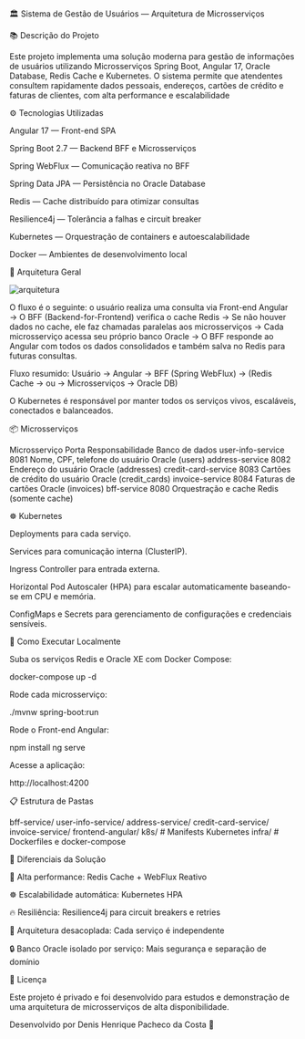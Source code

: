 🏛️ Sistema de Gestão de Usuários — Arquitetura de Microsserviços

📚 Descrição do Projeto

Este projeto implementa uma solução moderna para gestão de informações de usuários utilizando Microsserviços Spring Boot, Angular 17, Oracle Database, Redis Cache e Kubernetes. O sistema permite que atendentes consultem rapidamente dados pessoais, endereços, cartões de crédito e faturas de clientes, com alta performance e escalabilidade

⚙️ Tecnologias Utilizadas

Angular 17 — Front-end SPA

Spring Boot 2.7 — Backend BFF e Microsserviços

Spring WebFlux — Comunicação reativa no BFF

Spring Data JPA — Persistência no Oracle Database

Redis — Cache distribuído para otimizar consultas

Resilience4j — Tolerância a falhas e circuit breaker

Kubernetes — Orquestração de containers e autoescalabilidade

Docker — Ambientes de desenvolvimento local


🧠 Arquitetura Geral

![arquitetura](https://github.com/user-attachments/assets/b0f00b0c-60e8-49a3-8126-8c3b719a7bce)

O fluxo é o seguinte: o usuário realiza uma consulta via Front-end Angular → O BFF (Backend-for-Frontend) verifica o cache Redis → Se não houver dados no cache, ele faz chamadas paralelas aos microsserviços → Cada microsserviço acessa seu próprio banco Oracle → O BFF responde ao Angular com todos os dados consolidados e também salva no Redis para futuras consultas.

Fluxo resumido: Usuário → Angular → BFF (Spring WebFlux) → (Redis Cache → ou → Microsserviços → Oracle DB)

O Kubernetes é responsável por manter todos os serviços vivos, escaláveis, conectados e balanceados.

📦 Microsserviços

Microsserviço	Porta	Responsabilidade	Banco de dados
user-info-service	8081	Nome, CPF, telefone do usuário	Oracle (users)
address-service	8082	Endereço do usuário	Oracle (addresses)
credit-card-service	8083	Cartões de crédito do usuário	Oracle (credit_cards)
invoice-service	8084	Faturas de cartões	Oracle (invoices)
bff-service	8080	Orquestração e cache	Redis (somente cache)

☸️ Kubernetes

Deployments para cada serviço.

Services para comunicação interna (ClusterIP).

Ingress Controller para entrada externa.

Horizontal Pod Autoscaler (HPA) para escalar automaticamente baseando-se em CPU e memória.

ConfigMaps e Secrets para gerenciamento de configurações e credenciais sensíveis.

🚀 Como Executar Localmente

Suba os serviços Redis e Oracle XE com Docker Compose:

docker-compose up -d

Rode cada microsserviço:

./mvnw spring-boot:run

Rode o Front-end Angular:

npm install
ng serve

Acesse a aplicação:

http://localhost:4200

📋 Estrutura de Pastas

bff-service/
user-info-service/
address-service/
credit-card-service/
invoice-service/
frontend-angular/
k8s/                # Manifests Kubernetes
infra/              # Dockerfiles e docker-compose

📢 Diferenciais da Solução

🚀 Alta performance: Redis Cache + WebFlux Reativo

☸️ Escalabilidade automática: Kubernetes HPA

🔥 Resiliência: Resilience4j para circuit breakers e retries

🧩 Arquitetura desacoplada: Cada serviço é independente

🔒 Banco Oracle isolado por serviço: Mais segurança e separação de domínio

📜 Licença

Este projeto é privado e foi desenvolvido para estudos e demonstração de uma arquitetura de microsserviços de alta disponibilidade.

Desenvolvido por Denis Henrique Pacheco da Costa 🚀
